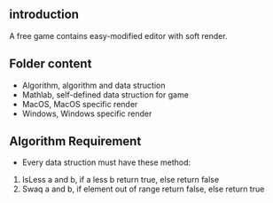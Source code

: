 ## introduction
A free game contains easy-modified editor with soft render.

## Folder content
- Algorithm, algorithm and data struction
- Mathlab, self-defined data struction for game
- MacOS, MacOS specific render
- Windows, Windows specific render


## Algorithm Requirement
- Every data struction must have these method:
1. IsLess a and b, if a less b return true, else return false
2. Swaq a and b, if element out of range return false, else return true
